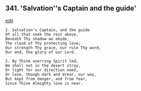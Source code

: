 
## 341.  'Salvation''s Captain and the guide'
[edit](https://docs.google.com/document/d/1zEH6VKBjhBDyjHtKfyhMb9Ec%2DSYzpAZQ/edit?mode=html)



    1. Salvation’s Captain, and the guide
    Of all that seek the rest above,
    Beneath Thy shadow we abide,
    The cloud of Thy protecting love;
    Our strength Thy grace, our rule Thy word, 
    Our end, the glory of our Lord.

    2. By Thine unerring Spirit led,
    We shall not in the desert stray,
    Or light for our direction need,
    Or lose, though dark and drear, our way, 
    But kept from danger, and from fear,
    Since Thine Almighty love is near.
